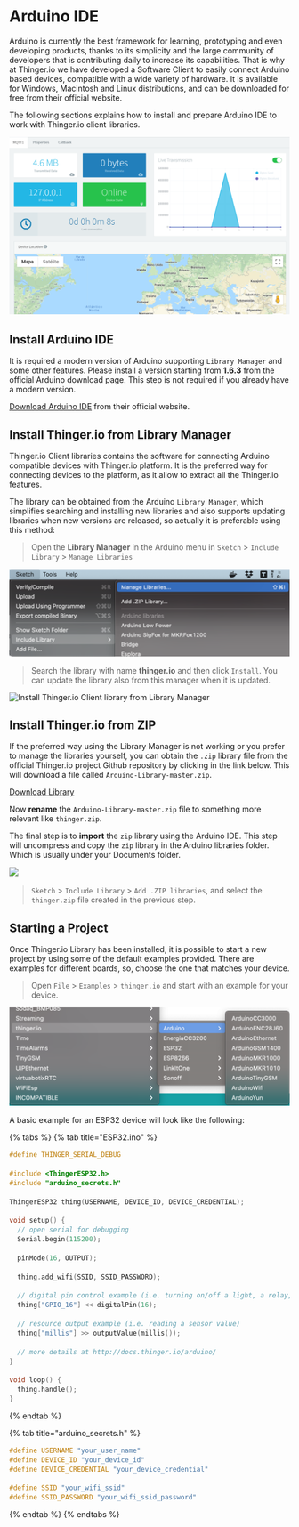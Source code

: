 # Arduino IDE

Arduino is currently the best framework for learning, prototyping and even developing products, thanks to its simplicity and the large community of developers that is contributing daily to increase its capabilities. That is why at Thinger.io we have developed a Software Client to easily connect Arduino based devices, compatible with a wide variety of hardware. It is available for Windows, Macintosh and Linux distributions, and can be downloaded for free from their official website.

The following sections explains how to install and prepare Arduino IDE to work with Thinger.io client libraries.

![](../.gitbook/assets/image%20%28252%29.png)

## Install Arduino IDE

It is required a modern version of Arduino supporting `Library Manager` and some other features. Please install a version starting from **1.6.3** from the official Arduino download page. This step is not required if you already have a modern version.

[Download Arduino IDE](https://www.arduino.cc/en/Main/Software) from their official website.

## Install Thinger.io from Library Manager

Thinger.io Client libraries contains the software for connecting Arduino compatible devices with Thinger.io platform. It is the preferred way for connecting devices to the platform, as it allow to extract all the Thinger.io features.

The library can be obtained from the Arduino  `Library Manager`, which simplifies searching and installing new libraries and also supports updating libraries when new versions are released, so actually it is preferable using this method:

> Open the **Library Manager** in the Arduino menu in `Sketch` &gt; `Include Library` &gt; `Manage Libraries`

![Arduino Library Manager](../.gitbook/assets/image%20%28419%29.png)

> Search the library with name **thinger.io** and then click `Install`. You can update the library also from this manager when it is updated.

![Install Thinger.io Client library from Library Manager](https://discoursefiles.s3-eu-west-1.amazonaws.com/original/1X/0e8bc7c86b5aff26aea7649741b592c8157cae11.png)

## Install Thinger.io from ZIP

If the preferred way using the Library Manager is not working or you prefer to manage the libraries yourself, you can obtain the `.zip` library file from the official Thinger.io project Github repository by clicking in the link below. This will download a file called `Arduino-Library-master.zip`.

[Download Library](https://github.com/thinger-io/Arduino-Library/archive/master.zip)

Now **rename** the `Arduino-Library-master.zip` file to something more relevant like `thinger.zip`.

The final step is to **import** the `zip` library using the Arduino IDE. This step will uncompress and copy the `zip` library in the Arduino libraries folder. Which is usually under your Documents folder.

![](../.gitbook/assets/add-zip-library.png)

> `Sketch` &gt; `Include Library` &gt; `Add .ZIP libraries`, and select the `thinger.zip` file created in the previous step.

## Starting a Project

Once Thinger.io Library has been installed, it is possible to start a new project by using some of the default examples provided. There are examples for different boards, so, choose the one that matches your device.

> Open `File` &gt; `Examples` &gt; `thinger.io` and start with an example for your device.

![Open Thinger.io example for an Arduino Compatible Device](../.gitbook/assets/image%20%28420%29.png)

 A basic example for an ESP32 device will look like the following:

{% tabs %}
{% tab title="ESP32.ino" %}
```cpp
#define THINGER_SERIAL_DEBUG

#include <ThingerESP32.h>
#include "arduino_secrets.h"

ThingerESP32 thing(USERNAME, DEVICE_ID, DEVICE_CREDENTIAL);

void setup() {
  // open serial for debugging
  Serial.begin(115200);

  pinMode(16, OUTPUT);

  thing.add_wifi(SSID, SSID_PASSWORD);

  // digital pin control example (i.e. turning on/off a light, a relay, configuring a parameter, etc)
  thing["GPIO_16"] << digitalPin(16);

  // resource output example (i.e. reading a sensor value)
  thing["millis"] >> outputValue(millis());

  // more details at http://docs.thinger.io/arduino/
}

void loop() {
  thing.handle();
}
```
{% endtab %}

{% tab title="arduino\_secrets.h" %}
```cpp
#define USERNAME "your_user_name"
#define DEVICE_ID "your_device_id"
#define DEVICE_CREDENTIAL "your_device_credential"

#define SSID "your_wifi_ssid"
#define SSID_PASSWORD "your_wifi_ssid_password"
```
{% endtab %}
{% endtabs %}

